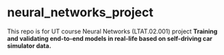 # neural_networks_project
This repo is for UT course Neural Networks (LTAT.02.001) project **Training and validating end-to-end models in real-life based on self-driving car simulator data.**


